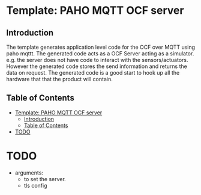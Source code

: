 
# Template: PAHO MQTT OCF server

## Introduction

The template generates application level code for the OCF over MQTT using paho mqttt.
The generated code acts as a OCF Server acting as a simulator.
e.g. the server does not have code to interact with the sensors/actuators.
However the generated code stores the send information and returns the data on request.
The generated code is a good start to hook up all the hardware that that the product will contain.

## Table of Contents

- [Template: PAHO MQTT OCF server](#template-paho-mqtt-ocf-server)
  - [Introduction](#introduction)
  - [Table of Contents](#table-of-contents)
- [TODO](#todo)

# TODO

- arguments:
  - to set the server.
  - tls config
  